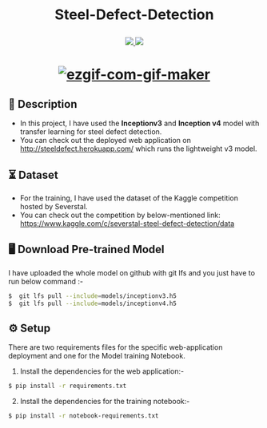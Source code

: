 <h1 align="center">
    <p>Steel-Defect-Detection</p>
</h1>

<p align="center">
    <a href="" alt="License">
        <img src="https://img.shields.io/badge/license-MIT-blue" />
    </a>
    <a href="" alt="Python Version">
        <img src="https://img.shields.io/badge/python-3.6%2C3.7%2C3.8-blue?logo=python" />
    </a>
</p> 

<h1 align="center">
    <a href="https://imgbb.com/"><img src="https://i.ibb.co/KxPjZjW/ezgif-com-gif-maker.gif" alt="ezgif-com-gif-maker" border="0"></a>
</h1>

## 📝 Description
- In this project, I have used the **Inceptionv3** and **Inception v4** model with transfer learning for steel defect detection.
- You can check out the deployed web application on http://steeldefect.herokuapp.com/ which runs the lightweight v3 model.

## ⏳ Dataset
- For the training, I have used the dataset of the Kaggle competition hosted by Severstal.
- You can check out the competition by below-mentioned link: https://www.kaggle.com/c/severstal-steel-defect-detection/data

## :desktop_computer: Download Pre-trained Model
I have uploaded the whole model on github with git lfs and you just have to run below command :-
```bash
$  git lfs pull --include=models/inceptionv3.h5
$  git lfs pull --include=models/inceptionv4.h5
```

## :gear: Setup
There are two requirements files for the specific web-application deployment and one for the Model training Notebook.
 
1. Install the dependencies for the web application:-
```bash
$ pip install -r requirements.txt

```
2. Install the dependencies for the training notebook:-
```bash
$ pip install -r notebook-requirements.txt

```

